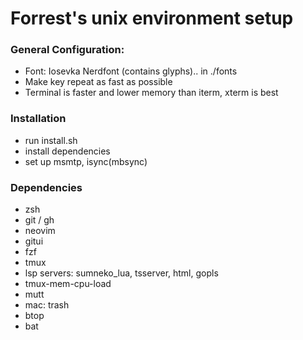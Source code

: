 # Forrest's unix environment setup

### General Configuration:

  - Font: Iosevka Nerdfont (contains glyphs).. in ./fonts
  - Make key repeat as fast as possible
  - Terminal is faster and lower memory than iterm, xterm is best

### Installation

  - run install.sh
  - install dependencies
  - set up msmtp, isync(mbsync)

### Dependencies

  - zsh
  - git / gh
  - neovim
  - gitui
  - fzf
  - tmux
  - lsp servers: sumneko_lua, tsserver, html, gopls
  - tmux-mem-cpu-load
  - mutt
  - mac: trash
  - btop
  - bat
